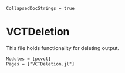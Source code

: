 ```@meta
CollapsedDocStrings = true
```

# VCTDeletion

This file holds functionality for deleting output.

```@autodocs
Modules = [pcvct]
Pages = ["VCTDeletion.jl"]
```